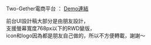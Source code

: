 Two-Gether電商平台 ： [Demo連結](https://caleb-liao.github.io/two-gether_e-commerce_website/dist/) 

前台UI設計稿大部分是由朋友設計，  
支援螢幕寬度768px以下的RWD變版，  
icon和logo因為都是朋友自己做的，所以不方便轉載，謝謝～  